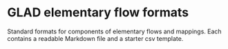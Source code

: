 # GLAD elementary flow formats   

Standard formats for components of elementary flows and mappings. Each contains a readable Markdown file and a starter csv template.